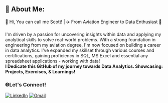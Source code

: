 ## 💫 About Me:
👋 Hi, You can call me Scott! | ✈️  From Aviation Engineer to Data Enthusiast 🚀 
<br>
<br> 
I'm driven by a passion for uncovering insights within data and applying my analytical skills to solve real-world problems. With a strong foundation in engineering from my aviation degree, I'm now focused on building a career in data analytics. I've expanded my skillset through various courses and certifications, gaining proficiency in SQL, MS Excel and essential any spreadsheet applications - working with data!
<br>
**I Dedicate this GitHub of my journey towards Data Analytics. Showcasing: Projects, Exercises, & Learnings!**
<br>
### 🌐Let's Connect!
[![LinkedIn](https://img.shields.io/badge/LinkedIn-0077B5?style=for-the-badge&logo=linkedin&logoColor=white&labelColor=blue)]([https://www.linkedin.com/in/[your-linkedin-profile]](https://www.linkedin.com/in/gabgandolpos/)) 
[![Gmail](https://img.shields.io/badge/Gmail-D14836?style=for-the-badge&logo=gmail&logoColor=white&labelColor=red)](mailto:scottgandolpos@gmail.com)
